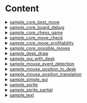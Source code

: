 # Content

<details>
  <summary><a href="./sample_core_best_move">
    sample_core_best_move
  </a></summary>
    Find the best move for current game situation.
</details>

<details>
  <summary><a href="./sample_core_board_debug">
   sample_core_board_debug
  </a></summary>
    Print debug info about current game state.
</details>

<details>
  <summary><a href="./sample_core_chess_game">
    sample_core_chess_game
  </a></summary>
    Bots play game. Use keyboard move event.
</details>

<details>
  <summary><a href="./sample_core_move_check">
    sample_core_move_check
  </a></summary>
    Check that a move is valid.
</details>

<details>
  <summary><a href="./sample_core_move_profitability">
    sample_core_move_profitability
  </a></summary>
    Calculate the profitability of a move.
</details>

<details>
  <summary><a href="./sample_core_possible_moves">
    sample_core_possible_moves
  </a></summary>
    Calculate a best possible moves for current situation.
</details>

<details>
  <summary><a href="./sample_desk_draw">
    sample_desk_draw
  </a></summary>
    Draw the resizable chess desk.
</details>

<details>
  <summary><a href="./sample_gui_with_desk">
    sample_gui_with_desk
  </a></summary>
    Draw the resizable chess desk and GUI panel with combobox.
</details>

<details>
  <summary><a href="./sample_mouse_event_detection">
    sample_mouse_event_detection
  </a></summary>
    Detect and handle mouse and cursor events.
</details>

<details>
  <summary><a href="./sample_mouse_position_to_desk">
    sample_mouse_position_to_desk
  </a></summary>
    Translate current cursor position to chess desk coordinates.
</details>

<details>
  <summary><a href="./sample_mouse_position_translation">
    sample_mouse_position_translation
  </a></summary>
    Calculate current cursor position relative to the center of window.
</details>

<details>
  <summary><a href="./sample_simple_gui">
    sample_simple_gui
  </a></summary>
    Draw simple GUI window inside Bevy.
</details>

<details>
  <summary><a href="./sample_sprite">
    sample_sprite
  </a></summary>
    Draw sprite from asset image.
</details>

<details>
  <summary><a href="./sample_sprite_partial">
    sample_sprite_partial
  </a></summary>
    Draw sprite from part of asset image.
</details>

<details>
  <summary><a href="./sample_text">
    sample_text
  </a></summary>
    Draw text in the Bevy window.
</details>
